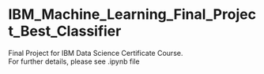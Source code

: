 # IBM_Machine_Learning_Final_Project_Best_Classifier

Final Project for IBM Data Science Certificate Course.
<br>For further details, please see .ipynb file

